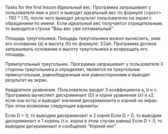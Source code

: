 Tasks for the first lesson
Идеальный вес. Программа запрашивает у пользователя имя и рост и выводит идеальный вес по формуле (<рост> - 110) * 1.15, после чего выводит результат пользователю на экран с обращением по имени. Если идеальный вес получается отрицательным, то выводится строка "Ваш вес уже оптимальный"

Площадь треугольника. Площадь треугольника можно вычислить, зная его основание (a) и высоту (h) по формуле: 1/2ah. Программа должна запрашивать основание и высоту треугольника и возвращать его площадь.

Прямоугольный треугольник. Программа запрашивает у пользователя 3 стороны треугольника и определяет, является ли треугольник прямоугольным, равнобедренным или равносторонним и выводит результат на экран.

Квадратное уравнение. Пользователь вводит 3 коэффициента a, b и с. Программа вычисляет дискриминант (D) и корни уравнения (x1 и x2, если они есть) и выводит значения дискриминанта и корней на экран. При этом возможны следующие варианты:

Если D > 0, то выводим дискриминант и 2 корня
Если D = 0, то выводим дискриминант и 1 корень (т.к. корни в этом случае равны)
Если D < 0, то выводим дискриминант и сообщение "Корней нет"